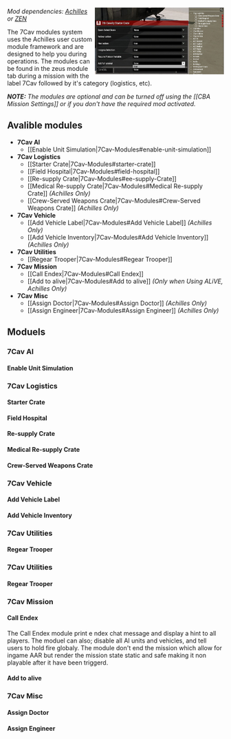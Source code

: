 <img align="right" width="300" height="155" src="https://github.com/7Cav/cScripts/blob/main/resourses/wikigfx/7Cav_Modules.png">*Mod dependencies: [Achilles](https://github.com/ArmaAchilles/Achilles) or [ZEN](https://github.com/zen-mod/ZEN)*

The 7Cav modules system uses the Achilles user custom module framework and are designed to help you during operations. The modules can be found in the zeus module tab during a mission with the label 7Cav followed by it's category (logistics, etc).

***NOTE:** The modules are optional and can be turned off using the [[CBA Mission Settings]] or if you don't have the required mod activated.*

## Avalible modules
- **7Cav AI**
  - [[Enable Unit Simulation|7Cav-Modules#enable-unit-simulation]]
- **7Cav Logistics**
  - [[Starter Crate|7Cav-Modules#starter-crate]]
  - [[Field Hospital|7Cav-Modules#field-hospital]]
  - [[Re-supply Crate|7Cav-Modules#ee-supply-Crate]]
  - [[Medical Re-supply Crate|7Cav-Modules#Medical Re-supply Crate]] _(Achilles Only)_
  - [[Crew-Served Weapons Crate|7Cav-Modules#Crew-Served Weapons Crate]] _(Achilles Only)_
- **7Cav Vehicle**
  - [[Add Vehicle Label|7Cav-Modules#Add Vehicle Label]] _(Achilles Only)_
  - [[Add Vehicle Inventory|7Cav-Modules#Add Vehicle Inventory]] _(Achilles Only)_
- **7Cav Utilities**
  - [[Regear Trooper|7Cav-Modules#Regear Trooper]]
- **7Cav Mission**
  - [[Call Endex|7Cav-Modules#Call Endex]]
  - [[Add to alive|7Cav-Modules#Add to alive]] _(Only when Using ALiVE, Achilles Only)_
- **7Cav Misc**
  - [[Assign Doctor|7Cav-Modules#Assign Doctor]] _(Achilles Only)_
  - [[Assign Engineer|7Cav-Modules#Assign Engineer]] _(Achilles Only)_

## Moduels
### 7Cav AI
#### Enable Unit Simulation
### 7Cav Logistics
#### Starter Crate
#### Field Hospital
#### Re-supply Crate
#### Medical Re-supply Crate
#### Crew-Served Weapons Crate
### 7Cav Vehicle
#### Add Vehicle Label
#### Add Vehicle Inventory
### 7Cav Utilities
#### Regear Trooper
### 7Cav Utilities
#### Regear Trooper
### 7Cav Mission
#### Call Endex
The Call Endex module print e ndex chat message and display a hint to all players. The moduel can also; disable all AI units and vehicles, and tell users to hold fire globaly. The module don't end the mission which allow for ingame AAR but render the mission state static and safe making it non playable after it have been triggerd.
#### Add to alive
### 7Cav Misc
#### Assign Doctor
#### Assign Engineer
